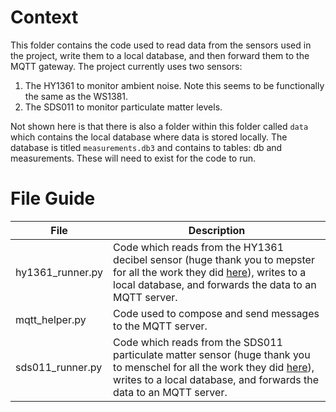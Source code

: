 # Context

This folder contains the code used to read data from the sensors used in the project, write them to a local database, and then forward them to the MQTT gateway. The project currently  uses two sensors:

1. The HY1361 to monitor ambient noise. Note this seems to be functionally the same as the WS1381.
2. The SDS011 to monitor particulate matter levels.

Not shown here is that there is also a folder within this folder called `data` which contains the local database where data is stored locally. The database is titled `measurements.db3` and contains to tables: db and measurements. These will need to exist for the code to run.

# File Guide


| File | Description |
|------|-------------|
| hy1361_runner.py | Code which reads from the HY1361 decibel sensor (huge thank you to mepster for all the work they did [here](https://github.com/mepster/wensn/blob/master/wensn.py)), writes to a local database, and forwards the data to an MQTT server. |
| mqtt_helper.py | Code used to compose and send messages to the MQTT server. |
| sds011_runner.py | Code which reads from the SDS011 particulate matter sensor (huge thank you to menschel for all the work they did [here](https://github.com/menschel/sds011)), writes to a local database, and forwards the data to an MQTT server. |
